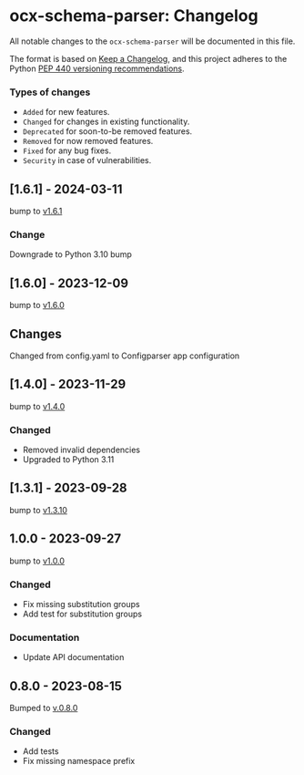 # ocx-schema-parser: Changelog

All notable changes to the ``ocx-schema-parser`` will be documented in this file.

The format is based on [Keep a Changelog](https://keepachangelog.com/en/1.1.0/),
and this project adheres to the Python [PEP 440 versioning recommendations](https://peps.python.org/pep-0440/).

### Types of changes
* ``Added`` for new features.
* ``Changed`` for changes in existing functionality.
* ``Deprecated`` for soon-to-be removed features.
* ``Removed`` for now removed features.
* ``Fixed`` for any bug fixes.
* ``Security`` in case of vulnerabilities.



## [1.6.1] - 2024-03-11
bump to [v1.6.1](https://github.com/OCXStandard/ocx-schema-parser/releases/tag/v1.6.1)

### Change
Downgrade to Python 3.10
bump

## [1.6.0] - 2023-12-09
bump to [v1.6.0](https://github.com/OCXStandard/ocx-schema-parser/releases/tag/v1.6.0)

## Changes
Changed from config.yaml to Configparser app configuration

## [1.4.0] - 2023-11-29
bump to [v1.4.0](https://github.com/OCXStandard/ocx-schema-parser/releases/tag/v1.4.0)

### Changed
 - Removed invalid dependencies
 - Upgraded to Python 3.11

## [1.3.1] - 2023-09-28
bump to [v1.3.10](https://github.com/OCXStandard/ocx-schema-parser/releases/tag/v1.3.1)

## 1.0.0 - 2023-09-27
bump to [v1.0.0](https://github.com/OCXStandard/ocx-schema-parser/releases/tag/v1.0.0)

### Changed
  - Fix missing substitution groups
  - Add test for substitution groups
### Documentation
  - Update API documentation

## 0.8.0 - 2023-08-15
Bumped to [v.0.8.0](https://github.com/OCXStandard/ocx-schema-parser/releases/tag/v0.8.0)
### Changed
  - Add tests
  - Fix missing namespace prefix
